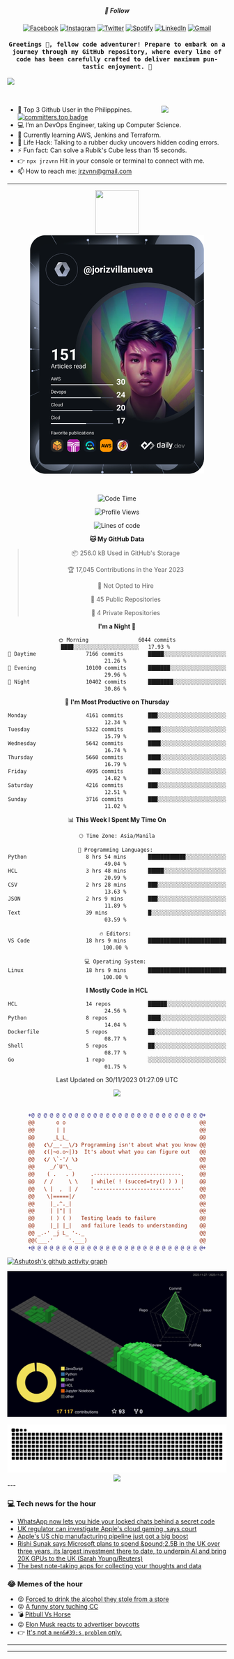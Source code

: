 <h5 align="center">💬 Follow</h5>
<div align="center">

[![Facebook](https://img.shields.io/badge/Facebook-%231877F2.svg?style=for-the-badge&logo=Facebook&logoColor=white)](https://www.facebook.com/Horisyo/)
[![Instagram](https://img.shields.io/badge/Instagram-%23E4405F.svg?style=for-the-badge&logo=Instagram&logoColor=white)](https://www.instagram.com/jrzvnn_/)
[![Twitter](https://img.shields.io/badge/Twitter-%231DA1F2.svg?style=for-the-badge&logo=Twitter&logoColor=white)](https://twitter.com/jrz_studies)
[![Spotify](https://img.shields.io/badge/Spotify-%231ED760.svg?style=for-the-badge&logo=Spotify&logoColor=white)](https://open.spotify.com/user/217td4qrc6mzqjodfalmzjpdi?si=b93099b9078c4ccb)
[![LinkedIn](https://img.shields.io/badge/LinkedIn-%230077B5.svg?style=for-the-badge&logo=LinkedIn&logoColor=white)](https://www.linkedin.com/in/jrz-vnn/)
[![Gmail](https://img.shields.io/badge/Gmail-D14836?style=for-the-badge&logo=gmail&logoColor=white)](mailto:jrzvnn@gmail.com)

</div>
<h4 align="center"><samp>Greetings 👋, fellow code adventurer! Prepare to embark on a journey through my GitHub repository, where every line of code has been carefully crafted to deliver maximum pun-tastic enjoyment. 🚀 </samp></h4>

<!--horizontal divider(gradiant)-->
<img src="https://user-images.githubusercontent.com/73097560/115834477-dbab4500-a447-11eb-908a-139a6edaec5c.gif">

&nbsp; 

<img align='right' src='https://github.com/Rishit-dagli/Rishit-dagli/blob/master/images/octocat-anime.gif' width='150"'>

- 🚀 Top 3 Github User in the Philipppines. [![committers.top badge](https://user-badge.committers.top/philippines/jrzvnn.svg)](https://user-badge.committers.top/philippines/USERNAME)
- 💻 I’m an DevOps Engineer, taking up Computer Science.
- 🤖 Currently learning AWS, Jenkins and Terraform.
- 🎯 Life Hack: Talking to a rubber ducky uncovers hidden coding errors.
- ⚡ Fun fact: Can solve a Rubik's Cube less than 15 seconds.
- 👉 `npx jrzvnn` Hit in your console or terminal to connect with me.
- 📫 How to reach me: jrzvnn@gmail.com

---

<!--🖼️OCTOCAT-->
<p align="center">

<img src="https://media.giphy.com/media/IP7sarl7C5lSFCw9rG/giphy.gif"  width="100px" height="100px">
<br />
<a href="https://app.daily.dev/jorizvillanueva"><img src="https://github.com/jrzvnn/jrzvnn/blob/main/devcard.svg" width="400" alt="Joriz Dev Card"/></a>
</p>

<br />
<div align="center">

<!--START_SECTION:waka-->
![Code Time](http://img.shields.io/badge/Code%20Time-218%20hrs-blue)

![Profile Views](http://img.shields.io/badge/Profile%20Views-41-blue)

![Lines of code](https://img.shields.io/badge/From%20Hello%20World%20I%27ve%20Written-1.5%20million%20lines%20of%20code-blue)

**🐱 My GitHub Data** 

> 📦 256.0 kB Used in GitHub's Storage 
 > 
> 🏆 17,045 Contributions in the Year 2023
 > 
> 🚫 Not Opted to Hire
 > 
> 📜 45 Public Repositories 
 > 
> 🔑 4 Private Repositories 
 > 
**I'm a Night 🦉** 

```text
🌞 Morning                6044 commits        ████░░░░░░░░░░░░░░░░░░░░░   17.93 % 
🌆 Daytime                7166 commits        █████░░░░░░░░░░░░░░░░░░░░   21.26 % 
🌃 Evening                10100 commits       ███████░░░░░░░░░░░░░░░░░░   29.96 % 
🌙 Night                  10402 commits       ████████░░░░░░░░░░░░░░░░░   30.86 % 
```
📅 **I'm Most Productive on Thursday** 

```text
Monday                   4161 commits        ███░░░░░░░░░░░░░░░░░░░░░░   12.34 % 
Tuesday                  5322 commits        ████░░░░░░░░░░░░░░░░░░░░░   15.79 % 
Wednesday                5642 commits        ████░░░░░░░░░░░░░░░░░░░░░   16.74 % 
Thursday                 5660 commits        ████░░░░░░░░░░░░░░░░░░░░░   16.79 % 
Friday                   4995 commits        ████░░░░░░░░░░░░░░░░░░░░░   14.82 % 
Saturday                 4216 commits        ███░░░░░░░░░░░░░░░░░░░░░░   12.51 % 
Sunday                   3716 commits        ███░░░░░░░░░░░░░░░░░░░░░░   11.02 % 
```


📊 **This Week I Spent My Time On** 

```text
🕑︎ Time Zone: Asia/Manila

💬 Programming Languages: 
Python                   8 hrs 54 mins       ████████████░░░░░░░░░░░░░   49.04 % 
HCL                      3 hrs 48 mins       █████░░░░░░░░░░░░░░░░░░░░   20.99 % 
CSV                      2 hrs 28 mins       ███░░░░░░░░░░░░░░░░░░░░░░   13.63 % 
JSON                     2 hrs 9 mins        ███░░░░░░░░░░░░░░░░░░░░░░   11.89 % 
Text                     39 mins             █░░░░░░░░░░░░░░░░░░░░░░░░   03.59 % 

🔥 Editors: 
VS Code                  18 hrs 9 mins       █████████████████████████   100.00 % 

💻 Operating System: 
Linux                    18 hrs 9 mins       █████████████████████████   100.00 % 
```

**I Mostly Code in HCL** 

```text
HCL                      14 repos            ██████░░░░░░░░░░░░░░░░░░░   24.56 % 
Python                   8 repos             ████░░░░░░░░░░░░░░░░░░░░░   14.04 % 
Dockerfile               5 repos             ██░░░░░░░░░░░░░░░░░░░░░░░   08.77 % 
Shell                    5 repos             ██░░░░░░░░░░░░░░░░░░░░░░░   08.77 % 
Go                       1 repo              ░░░░░░░░░░░░░░░░░░░░░░░░░   01.75 % 
```




 Last Updated on 30/11/2023 01:27:09 UTC
<!--END_SECTION:waka-->

<img src="https://wakatime.com/share/@jrzvnn/70a4618c-7cd9-4016-b7b9-eabe75c837ee.svg">

<br />
<br />

```diff
+@ @ @ @ @ @ @ @ @ @ @ @ @ @ @ @ @ @ @ @ @ @ @ @ @ @ @ @+
@@       o o                                           @@
@@       | |                                           @@
@@      _L_L_                                          @@
@@   ❮\/__-__\/❯ Programming isn't about what you know @@
@@   ❮(|~o.o~|)❯  It's about what you can figure out   @@
@@   ❮/ \`-'/ \❯                                       @@
@@     _/`U'\_                                         @@
@@    ( .   . )     .----------------------------.     @@
@@   / /     \ \    | while( ! (succed=try() ) ) |     @@
@@   \ |  ,  | /    '----------------------------'     @@
@@    \|=====|/                                        @@
@@     |_.^._|                                         @@
@@     | |"| |                                         @@
@@     ( ) ( )   Testing leads to failure              @@
@@     |_| |_|   and failure leads to understanding    @@
@@ _.-' _j L_ '-._                                     @@
@@(___.'     '.___)                                    @@
+@ @ @ @ @ @ @ @ @ @ @ @ @ @ @ @ @ @ @ @ @ @ @ @ @ @ @ @+

```

</div>




[![Ashutosh's github activity graph](https://github-readme-activity-graph.vercel.app/graph?username=jrzvnn&theme=github-compact)](https://github.com/ashutosh00710/github-readme-activity-graph)


![svg](profile-3d-contrib/profile-night-green.svg)

<div align="center">
<img src="https://github.com/jrzvnn/jrzvnn/blob/output/github-snake-dark.svg">
</div>

<div align=center>
<img align=center src=https://metrics.lecoq.io/jrzvnn?template=classic&isocalendar=1&languages=1&achievements=1&base=header%2C%20activity%2C%20community%2C%20repositories%2C%20metadata&base.indepth=false&base.hireable=false&base.skip=false&isocalendar=false&isocalendar.duration=full-year&languages=false&languages.limit=8&languages.threshold=0%25&languages.other=false&languages.colors=github&languages.sections=most-used&languages.indepth=false&languages.analysis.timeout=15&languages.analysis.timeout.repositories=7.5&languages.categories=markup%2C%20programming&languages.recent.categories=markup%2C%20programming&languages.recent.load=300&languages.recent.days=14&achievements=false&achievements.threshold=C&achievements.secrets=true&achievements.display=detailed&achievements.limit=0&config.timezone=Asia%2FManila)
</div>
<div align="left">
---

### 💻 Tech news for the hour

<!-- TECH:START -->
 - [WhatsApp now lets you hide your locked chats behind a secret code](https://www.theverge.com/2023/11/30/23982403/whatsapp-secret-code-hide-locked-chats)
 - [UK regulator can investigate Apple&#39;s cloud gaming, says court](https://appleinsider.com/articles/23/11/30/uk-regulator-can-investigate-apples-cloud-gaming-says-court?utm_medium=rss)
 - [Apple&#39;s US chip manufacturing pipeline just got a big boost](https://appleinsider.com/articles/23/11/30/apples-us-chip-manufacturing-pipeline-just-got-a-big-boost?utm_medium=rss)
 - [Rishi Sunak says Microsoft plans to spend &amp;pound;2.5B in the UK over three years, its largest investment there to date, to underpin AI and bring 20K GPUs to the UK &lpar;Sarah Young/Reuters&rpar;](http://www.techmeme.com/231130/p23#a231130p23)
 - [The best note-taking apps for collecting your thoughts and data](https://www.theverge.com/23942597/notes-text-evernote-onenote-keep-apps)<!-- TECH:END -->

### 😂 Memes of the hour

<!-- MEMES:START -->
 - 😝 [Forced to drink the alcohol they stole from a store](http://9gag.com/gag/aGEQMzz)
 - 😝 [A funny story tuching CC](http://9gag.com/gag/anzoOxn)
 - 💣 [Pitbull Vs Horse](http://9gag.com/gag/aqeEy4M)
 - 😝 [Elon Musk reacts to advertiser boycotts](http://9gag.com/gag/aoK7RD2)
 - 👉 [It&#39;s not a `men&#39;s problem` only.](http://9gag.com/gag/aYV0QbN)<!-- MEMES:END -->

---

---
